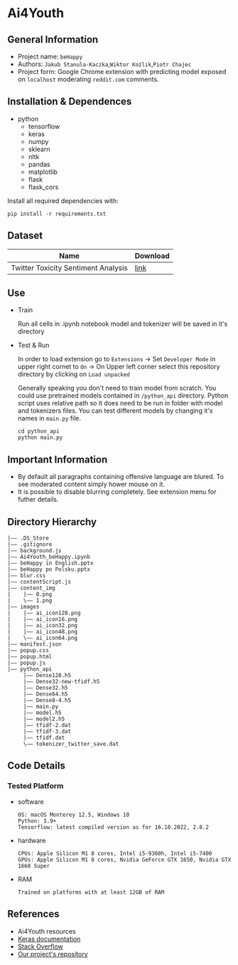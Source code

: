 Ai4Youth
===
## General Information
- Project name:  `beHappy`
- Authors:  `Jakub Stanula-Kaczka`,`Wiktor Koźlik`,`Piotr Chajec`
- Project form: Google Chrome extension with predicting model exposed on `localhost` moderating `reddit.com` comments.

## Installation & Dependences
- python
    - tensorflow
    - keras
    - numpy
    - sklearn
    - nltk
    - pandas
    - matplotlib
    - flask
    - flask_cors

Install all required dependencies with:

```pip install -r requirements.txt``` 

## Dataset
| Name | Download |
| ---      | ---   |
| Twitter Toxicity Sentiment Analysis | [link](https://www.kaggle.com/datasets/ashwiniyer176/toxic-tweets-dataset) |

## Use
- Train
  
  Run all cells in .ipynb notebook model 
  and tokenizer will be saved in it's directory
- Test & Run

    In order to load extension go to `Extensions` -> Set `Developer Mode` in upper right cornet to `On` -> On Upper left corner select this repository directory by clicking on `Load unpacked`

    Generally speaking you don't need to train model from scratch. You could use pretrained models contained in ```/python_api``` directory.
    Python script uses relative path so it does need to be run in folder with model and tokenizers files.
    You can test different models by changing it's names in `main.py` file.

      cd python_api
      python main.py

## Important Information
- By default all paragraphs containing offensive language are blured. To see moderated content simply hower mouse on it.
- It is possible to disable blurring completely. See extension menu for futher details.
  

## Directory Hierarchy
```
|—— .DS_Store
|—— .gitignore
|—— background.js
|—— Ai4Youth_beHappy.ipynb
|—— beHappy in English.pptx
|—— beHappy po Polsku.pptx
|—— blur.css
|—— contentScript.js
|—— content_img
|    |—— 0.png
|    \—— 1.png
|—— images
|    |—— ai_icon128.png
|    |—— ai_icon16.png
|    |—— ai_icon32.png
|    |—— ai_icon48.png
|    \—— ai_icon64.png
|—— manifest.json
|—— popup.css
|—— popup.html
|—— popup.js
|—— python_api
     |—— Dense128.h5
     |—— Dense32-new-tfidf.h5
     |—— Dense32.h5
     |—— Dense64.h5
     |—— Dense8-4.h5
     |—— main.py
     |—— model.h5
     |—— model2.h5
     |—— tfidf-2.dat
     |—— tfidf-3.dat
     |—— tfidf.dat
     \—— tokenizer_twitter_save.dat
```
## Code Details
### Tested Platform
- software
  ```
  OS: macOS Monterey 12.5, Windows 10
  Python: 3.9+
  Tensorflow: latest compiled version as for 16.10.2022, 2.8.2
  ```
- hardware
  ```
  CPUs: Apple Silicon M1 8 cores, Intel i5-9300h, Intel i5-7400
  GPUs: Apple Silicon M1 8 cores, Nvidia GeForce GTX 1650, Nvidia GTX 1660 Super
  ```
- RAM
  ```
  Trained on platforms with at least 12GB of RAM
  ```

## References
- Ai4Youth resources
- [Keras documentation](https://keras.io)
- [Stack Overflow](https://stackoverflow.com)
- [Our project's repository](https://github.com/Jakub-S-K/beHappy-Ai4Youth)  
